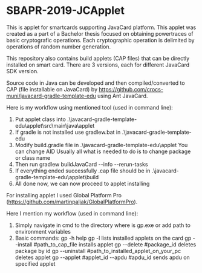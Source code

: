 # SBAPR-2019-JCApplet

This is applet for smartcards supporting JavaCard platform.
This applet was created as a part of a Bachelor thesis focused on obtaining powertraces of basic cryptografic operations.
Each cryptographic operation is delimited by operations of random number generation.

This repository also contains build applets (CAP files) that can be directly installed on smart card.
There are 3 versions, each for different JavaCard SDK version.

Source code in Java can be developed and then compiled/converted to CAP (file installable on JavaCard) by https://github.com/crocs-muni/javacard-gradle-template-edu using Ant JavaCard.

Here is my workflow using mentioned tool (used in command line):
1. Put applet class into .\javacard-gradle-template-edu\applet\src\main\java\applet
2. If gradle is not installed use gradlew.bat in .\javacard-gradle-template-edu
3. Modify build.gradle file in .\javacard-gradle-template-edu\applet
	You can change AID
	Usually all what is needed to do is to change package or class name
4. Then run gradlew buildJavaCard  --info --rerun-tasks
5. If everything ended successfully .cap file should be in .\javacard-gradle-template-edu\applet\build
6. All done now, we can now proceed to applet installing

For installing applet I used Global Platform Pro (https://github.com/martinpaljak/GlobalPlatformPro).

Here I mention my workflow (used in command line):
1. Simply navigate in cmd to the directory where is gp.exe or add path to environment variables
2. Basic commands:
  gp -h help
  gp -l lists installed applets on the card
  gp --install #path_to_cap_file installs applet
  gp --delete #package_id deletes package by id 
  gp --uninstall #path_to_installed_applet_on_your_pc deletes applet
  gp --applet #applet_id --apdu #apdu_id sends apdu on specified applet
